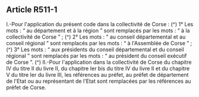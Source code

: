 ## Article R511-1

I.-Pour l'application du présent code dans la collectivité de Corse : (^)
1° Les mots : “ au département et à la région ” sont remplacés par les mots : “ à la collectivité de Corse ” ; (^)
2° Les mots : “ au conseil départemental et au conseil régional ” sont remplacés par les mots : “ à
l'Assemblée de Corse ” ; (^)
3° Les mots : “ aux présidents du conseil départemental et du conseil régional ” sont remplacés par les mots :
“ au président du conseil exécutif de Corse ”. (^)
II.-Pour l'application dans la collectivité de Corse du chapitre IV du titre II du livre II, du chapitre Ier bis du
titre IV du livre II et du chapitre V du titre Ier du livre III, les références au préfet, au préfet de département
de l'Etat ou au représentant de l'Etat sont remplacées par les références au préfet de Corse.


